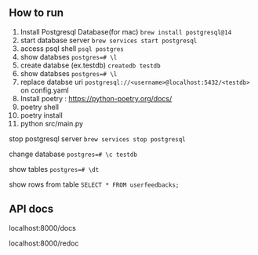 ## How to run

1. Install Postgresql Database(for mac) `brew install postgresql@14`
2. start database server `brew services start postgresql`
3. access psql shell `psql postgres`
4. show databses `postgres=# \l`
5. create databse (ex.testdb) `createdb testdb`
6. show databses `postgres=# \l`
7. replace databse uri `postgresql://<username>@localhost:5432/<testdb>` on config.yaml
4. Install poetry : https://python-poetry.org/docs/
5. poetry shell
6. poetry install 
7. python src/main.py


stop postgresql server `brew services stop postgresql`

change database `postgres=# \c testdb`

show tables `postgres=# \dt`

show rows from table `SELECT * FROM userfeedbacks;`
## API docs
localhost:8000/docs

localhost:8000/redoc